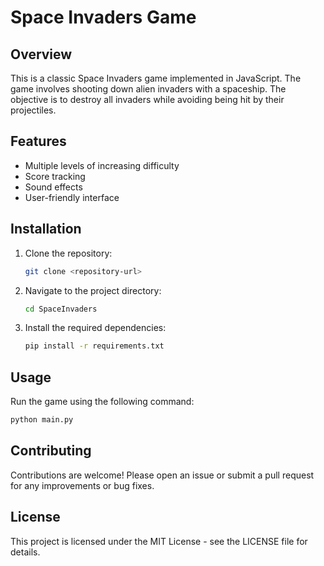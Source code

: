 # Space Invaders Game

## Overview
This is a classic Space Invaders game implemented in JavaScript. The game involves shooting down alien invaders with a spaceship. The objective is to destroy all invaders while avoiding being hit by their projectiles.

## Features
- Multiple levels of increasing difficulty
- Score tracking
- Sound effects
- User-friendly interface

## Installation
1. Clone the repository:
   ```bash
   git clone <repository-url>
   ```
2. Navigate to the project directory:
   ```bash
   cd SpaceInvaders
   ```
3. Install the required dependencies:
   ```bash
   pip install -r requirements.txt
   ```

## Usage
Run the game using the following command:
```bash
python main.py
```

## Contributing
Contributions are welcome! Please open an issue or submit a pull request for any improvements or bug fixes.

## License
This project is licensed under the MIT License - see the LICENSE file for details.
